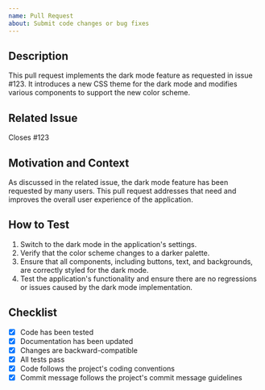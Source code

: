 ```yaml
---
name: Pull Request
about: Submit code changes or bug fixes
---
```


## Description

This pull request implements the dark mode feature as requested in issue #123. It introduces a new CSS theme for the dark mode and modifies various components to support the new color scheme.

## Related Issue

Closes #123

## Motivation and Context

As discussed in the related issue, the dark mode feature has been requested by many users. This pull request addresses that need and improves the overall user experience of the application.

## How to Test

1. Switch to the dark mode in the application's settings.
2. Verify that the color scheme changes to a darker palette.
3. Ensure that all components, including buttons, text, and backgrounds, are correctly styled for the dark mode.
4. Test the application's functionality and ensure there are no regressions or issues caused by the dark mode implementation.

## Checklist

- [x] Code has been tested
- [x] Documentation has been updated
- [x] Changes are backward-compatible
- [x] All tests pass
- [x] Code follows the project's coding conventions
- [x] Commit message follows the project's commit message guidelines
